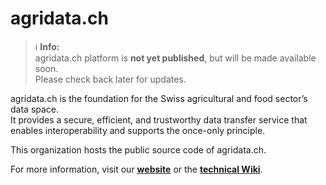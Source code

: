 # agridata.ch

> ℹ️ **Info:**  
> agridata.ch platform is **not yet published**, but will be made available soon.  
> Please check back later for updates.

agridata.ch is the foundation for the Swiss agricultural and food sector’s data space.  
It provides a secure, efficient, and trustworthy data transfer service that enables interoperability and supports the once-only principle.

This organization hosts the public source code of agridata.ch.

For more information, visit our **[website](https://agridata.ch/)** or the **[technical Wiki](https://github.com/agridata-ch/.github/wiki)**.
